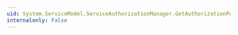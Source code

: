 ```yaml
---
uid: System.ServiceModel.ServiceAuthorizationManager.GetAuthorizationPolicies(System.ServiceModel.OperationContext)
internalonly: False
---
```

